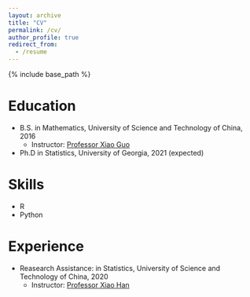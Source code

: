 ```yaml
---
layout: archive
title: "CV"
permalink: /cv/
author_profile: true
redirect_from:
  - /resume
---
```


{% include base_path %}

Education
======
* B.S. in Mathematics, University of Science and Technology of China, 2016
  * Instructor: [Professor Xiao Guo](https://bs.ustc.edu.cn/english/profile.php?id=308)
* Ph.D in Statistics, University of Georgia, 2021 (expected)
 
Skills
======
* R
* Python

Experience
======
* Reasearch Assistance: in Statistics, University of Science and Technology of China, 2020
  * Instructor: [Professor Xiao Han](https://bs.ustc.edu.cn/english/profile.php?id=652)
  
